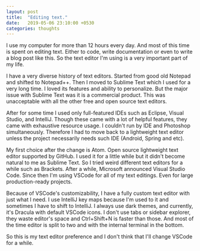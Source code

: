 ```yaml
---
layout: post
title:  "Editing text."
date:   2019-05-06 23:10:00 +0530
categories: thoughts
---
```


I use my computer for more than 12 hours every day. And most of this time is spent on editing text. Either to code, write documentation or even to write a blog post like this. So the text editor I'm using is a very important part of my life.

I have a very diverse history of text editors. Started from good old Notepad and shifted to Notepad++. Then I moved to Sublime Text which I used for a very long time. I loved its features and ability to personalize. But the major issue with Sublime Text was it is a commercial product. This was unacceptable with all the other free and open source text editors.

After for some time I used only full-featured IDEs such as Eclipse, Visual Studio, and IntelliJ. Though these came with a lot of helpful features, they came with exhaustive resource usage. I couldn't run by IDE and Photoshop simultaneously. Therefore I had to move back to a lightweight text editor unless the project necessarily needs such IDE (Android, Spring and etc).

My first choice after the change is Atom. Open source lightweight text editor supported by GitHub. I used it for a little while but it didn't become natural to me as Sublime Text. So I tried weird different text editors for a while such as Brackets. After a while, Microsoft announced Visual Studio Code. Since then I'm using VSCode for all of my text editings. Even for large production-ready projects. 

Because of VSCode's customizability, I have a fully custom text editor with just what I need. I use IntelliJ key maps because I'm used to it and sometimes I have to shift to IntelliJ. I always use dark themes, and currently, it's Dracula with default VSCode icons. I don't use tabs or sidebar explorer, they waste editor's space and Ctrl+Shift+N is faster than those. And most of the time editor is split to two and with the internal terminal in the bottom.

So this is my text editor preference and I don't think that I'll change VSCode for a while.